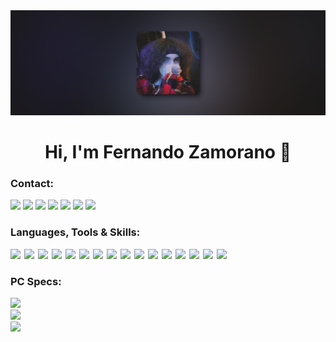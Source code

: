<div align="left">
  <img  src="https://github.com/luisvallez/luisvallez/blob/e99171fd361727a338db2d232c215a97d1ea0ba7/foto.png">
</div>

<h1 align="center">
  Hi, I'm Fernando Zamorano 👋
</h1>

### Contact:
[<img src="https://img.shields.io/badge/Portfolio-%23000000.svg?&style=for-the-badge">](https://luisvallez.github.io/Portafolio/)
[<img src="https://img.shields.io/badge/Email-%237c5cff.svg?&style=for-the-badge&logo=twitter&logoColor=white">](mailto:FerCoding@proton.me)
[<img src="https://img.shields.io/badge/linkedin-%230077B5.svg?&style=for-the-badge&logo=linkedin&logoColor=white">](https://www.linkedin.com/in/fernandozamorano/)
[<img src="https://img.shields.io/badge/upwork-%2314a800.svg?&style=for-the-badge&logo=linkedin&logoColor=white">](https://www.upwork.com/freelancers/~018f53c4d4af7622df?mp_source=share)
[<img src="https://img.shields.io/badge/discord-%235662f5.svg?&style=for-the-badge&logo=Discord&logoColor=white">](discordapp.com/users/soyferxdd)
[<img src="https://img.shields.io/badge/instagram-%23ff3040.svg?&style=for-the-badge&logo=instagram&logoColor=white">](https://www.instagram.com/soyferxdd/)
[<img src="https://img.shields.io/badge/whatsapp-%2304be3c.svg?&style=for-the-badge">](https://wa.me/+526861072811)

### Languages, Tools & Skills:
<div style="display: flex; flex-wrap: wrap; gap: 6px; pointer-events: none;">
  <span><img src="https://img.shields.io/badge/HTML-%23e96228.svg?&style=for-the-badge"></span>
  <span><img src="https://img.shields.io/badge/JavaScript-%23efd81d.svg?&style=for-the-badge"></span>
  <span><img src="https://img.shields.io/badge/TypeScript-%232f74c0.svg?&style=for-the-badge"></span>
  <span><img src="https://img.shields.io/badge/CSS-%232862e9.svg?&style=for-the-badge"></span>
  <span><img src="https://img.shields.io/badge/Git-%23f05639.svg?&style=for-the-badge"></span>
  <span><img src="https://img.shields.io/badge/ExpressJS-%2300000.svg?&style=for-the-badge"></span>
  <span><img src="https://img.shields.io/badge/APIS-%239566fe.svg?&style=for-the-badge"></span>
  <span><img src="https://img.shields.io/badge/Python-%23417dac.svg?&style=for-the-badge"></span>
  <span><img src="https://img.shields.io/badge/React-%2358c4dc.svg?&style=for-the-badge"></span>
  <span><img src="https://img.shields.io/badge/ViteJS-%239566fe.svg?&style=for-the-badge"></span>
  <span><img src="https://img.shields.io/badge/NodeJS-%236fa660.svg?&style=for-the-badge"></span>
  <span><img src="https://img.shields.io/badge/ElectronJS-%238fd3e0.svg?&style=for-the-badge"></span>
  <span><img src="https://img.shields.io/badge/Bootstrap-%237417f6.svg?&style=for-the-badge"></span>
  <span><img src="https://img.shields.io/badge/MUI-%23006ad5.svg?&style=for-the-badge"></span>
  <span><img src="https://img.shields.io/badge/Tailwind-%2338bdf8.svg?&style=for-the-badge"></span>
  <span><img src="https://img.shields.io/badge/Figma-%230ac97f.svg?&style=for-the-badge"></span>
</div>


### PC Specs:
<div display="flex">
  <img src="https://img.shields.io/badge/windows-MSI%20z490%20Gaming%20Plus-%239566fe.svg?&style=for-the-badge&logo=windows&logoColor=white" /><br>
  <img src="https://img.shields.io/badge/intel-core%20i5%2010th-%230071C5.svg?&style=for-the-badge&logo=intel&logoColor=white" /><br>
  <img src="https://img.shields.io/badge/NVIDIA-GeForce%20RTX%205060%20Ti%20-%2376B900.svg?&style=for-the-badge&logo=nvidia&logoColor=white" />
</div>

